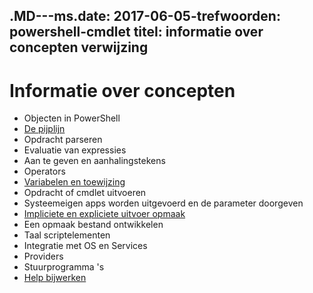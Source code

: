 .MD---ms.date: 2017-06-05-trefwoorden: powershell-cmdlet titel: informatie over concepten verwijzing
---

# <a name="understanding-concepts"></a>Informatie over concepten

*  Objecten in PowerShell  
*  [De pijplijn](./fundamental/understanding-the-windows-powershell-pipeline.md)
*  Opdracht parseren
*  Evaluatie van expressies
*  Aan te geven en aanhalingstekens
*  Operators
*  [Variabelen en toewijzing](./fundamental/using-variables-to-store-objects.md)
*  Opdracht of cmdlet uitvoeren
*  Systeemeigen apps worden uitgevoerd en de parameter doorgeven
*  [Impliciete en expliciete uitvoer opmaak](./cookbooks/using-format-commands-to-change-output-view.md)
*  Een opmaak bestand ontwikkelen
*  Taal scriptelementen
*  Integratie met OS en Services
*  Providers
*  Stuurprogramma 's
*  [Help bijwerken](/powershell/module/Microsoft.PowerShell.Core/Update-Help)

